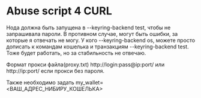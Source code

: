 # Abuse script 4 CURL

Нода должна быть запущена в --keyring-backend test, чтобы не запрашивала пароли. 
В противном случае, могут быть ошибки, за которые я отвечать не могу.
У кого --keyring-backend os, можете просто дописать к командам кошелька и транзакциям --keyring-backend test. 
Тоже будет работать, но за стабильность не отвечаю.

Формат прокси файла(proxy.txt)
http://login:pass@ip:port/ 
или 
http://ip:port/ если прокси без пароля.

Также необходимо задать 
my_wallet=<ВАШ_АДРЕС_НИБИРУ_КОШЕЛЬКА>
 
